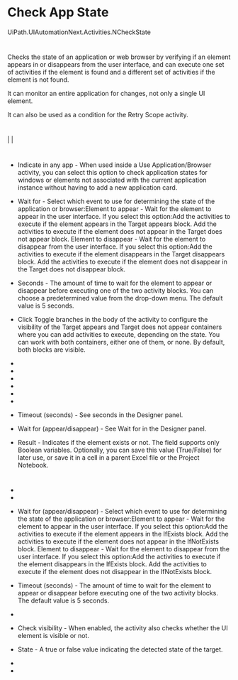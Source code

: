 ﻿# Check App State

UiPath.UIAutomationNext.Activities.NCheckState

# 

Checks the state of an application or web browser by verifying if an element appears
                in or disappears from the user interface, and can execute one set of activities if
                the element is found and a different set of activities if the element is not found.

It can monitor an entire application for changes, not only a single UI element.



It can also be used as a condition for the Retry Scope activity.



# 

|  |

# 



* Indicate in any app - When used inside a Use Application/Browser activity, you can select this option to check application states for windows or elements not associated with the current application instance without having to add a new application card.
* Wait for - Select which event to use for determining the state of the application or browser:Element to appear - Wait for the element to appear in the user interface. If you select this option:Add the activities to execute if the element appears in the Target appears block. Add the activities to execute if the element does not appear in the Target does not appear block. Element to disappear - Wait for the element to disappear from the user interface. If you select this option:Add the activities to execute if the element disappears in the Target disappears block. Add the activities to execute if the element does not disappear in the Target does not disappear block.
* Seconds - The amount of time to wait for the element to appear or disappear before executing one of the two activity blocks. You can choose a predetermined value from the drop-down menu. The default value is 5 seconds.
* Click Toggle branches in the body of the activity to configure the visibility of the Target appears and Target does not appear containers where you can add activities to execute, depending on the state. You can work with both containers, either one of them, or none. By default, both blocks are visible.





* 
* 



* 



* 
* 



* 



* Timeout (seconds) - See seconds in the Designer panel.
* Wait for (appear/disappear) - See Wait for in the Designer panel.



* Result - Indicates if the element exists or not. The field supports only Boolean variables. Optionally, you can save this value (True/False) for later use, or save it in a cell in a parent Excel file or the Project Notebook.

# 

* 
* 
* Wait for (appear/disappear) - Select which event to use for determining the state of the application or browser:Element to appear - Wait for the element to appear in the user interface. If you select this option:Add the activities to execute if the element appears in the IfExists block. Add the activities to execute if the element does not appear in the IfNotExists block. Element to disappear - Wait for the element to disappear from the user interface. If you select this option:Add the activities to execute if the element disappears in the IfExists block. Add the activities to execute if the element does not disappear in the IfNotExists block.
* Timeout (seconds) - The amount of time to wait for the element to appear or disappear before executing one of the two activity blocks. The default value is 5 seconds.





* 



* Check visibility - When enabled, the activity also checks whether the UI element is visible or not.



* State - A true or false value indicating the detected state of the target.
* 
*
